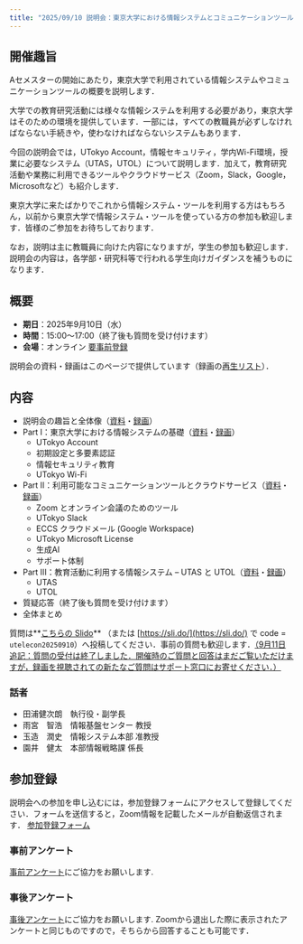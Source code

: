 ```yaml
---
title: "2025/09/10 説明会：東京大学における情報システムとコミュニケーションツール"
---
```


## 開催趣旨

Aセメスターの開始にあたり，東京大学で利用されている情報システムやコミュニケーションツールの概要を説明します．

大学での教育研究活動には様々な情報システムを利用する必要があり，東京大学はそのための環境を提供しています．一部には，すべての教職員が必ずしなければならない手続きや，使わなければならないシステムもあります．

今回の説明会では，UTokyo Account，情報セキュリティ，学内Wi-Fi環境，授業に必要なシステム（UTAS，UTOL）について説明します．加えて，教育研究活動や業務に利用できるツールやクラウドサービス（Zoom，Slack，Google，Microsoftなど）も紹介します．

東京大学に来たばかりでこれから情報システム・ツールを利用する方はもちろん，以前から東京大学で情報システム・ツールを使っている方の参加も歓迎します．皆様のご参加をお待ちしております．

なお，説明は主に教職員に向けた内容になりますが，学生の参加も歓迎します．説明会の内容は，各学部・研究科等で行われる学生向けガイダンスを補うものになります．

## 概要

- **期日**：2025年9月10日（水）
- **時間**：15:00～17:00（終了後も質問を受け付けます）
- **会場**：オンライン
  [要事前登録](https://u-tokyo-ac-jp.zoom.us/meeting/register/XsbHhaQSRfudJ6r4AGAnIw)
    <!-- 詳細については，今後このページにてアナウンスします． -->

説明会の資料・録画はこのページで提供しています（録画の[再生リスト](https://www.youtube.com/playlist?list=PLKo_naYprM4cr2anu4Qsjn9K61scitHrz)）．

## 内容

- 説明会の趣旨と全体像（[資料](slides/00_index_ja.pdf)・[録画](https://youtu.be/5plQFL7nmLY)）
- Part I：東京大学における情報システムの基礎（[資料](slides/01_basics_ja.pdf)・[録画](https://youtu.be/EZp6d9fBNqM)）
    - UTokyo Account
    - 初期設定と多要素認証
    - 情報セキュリティ教育
    - UTokyo Wi-Fi
- Part II：利用可能なコミュニケーションツールとクラウドサービス（[資料](slides/02_cloud_services.pdf)・[録画](https://youtu.be/sX5hbcLjjAQ)）
    - Zoom とオンライン会議のためのツール
    - UTokyo Slack
    - ECCS クラウドメール (Google Workspace)
    - UTokyo Microsoft License
    - 生成AI
    - サポート体制
- Part III：教育活動に利用する情報システム – UTAS と UTOL（[資料](slides/03_systems_for_education_ja.pdf)・[録画](https://youtu.be/7LWyH-WuXl4)）
    - UTAS
    - UTOL
- 質疑応答（終了後も質問を受け付けます）
- 全体まとめ

質問は**[こちらの Slido](https://app.sli.do/event/7mJmPfBbqw52TcgGTmeCSt/live/questions)** （または [https://sli.do/](https://sli.do/) で code = `utelecon20250910`）へ投稿してください．事前の質問も歓迎します．<ins>（9月11日追記：質問の受付は終了しました．開催時のご質問と回答はまだご覧いただけますが，録画を視聴されての新たなご質問は[サポート窓口](/support/)にお寄せください．）</ins>

### 話者

- 田浦健次朗　執行役・副学長
- 雨宮　智浩　情報基盤センター 教授
- 玉造　潤史　情報システム本部 准教授
- 園井　健太　本部情報戦略課 係長

## 参加登録

説明会への参加を申し込むには，参加登録フォームにアクセスして登録してください．フォームを送信すると，Zoom情報を記載したメールが自動返信されます．
[参加登録フォーム](https://u-tokyo-ac-jp.zoom.us/meeting/register/XsbHhaQSRfudJ6r4AGAnIw)

### 事前アンケート

[事前アンケート](https://forms.office.com/r/Sh6r3VexS6)にご協力をお願いします.

### 事後アンケート

[事後アンケート](https://forms.office.com/r/EnGhSHCF2j)にご協力をお願いします. Zoomから退出した際に表示されたアンケートと同じものですので，そちらから回答することも可能です．
